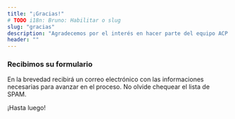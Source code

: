 ```yaml
---
title: "¡Gracias!"
# TODO i18n: Bruno: Habilitar o slug
slug: "gracias"
description: "Agradecemos por el interés en hacer parte del equipo ACP en los EE. UU."
header: ""
---
```


### Recibimos su formulario

En la brevedad recibirá un correo electrónico con las informaciones necesarias para avanzar en el proceso. No olvide chequear el lista de SPAM.

¡Hasta luego!
